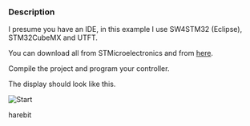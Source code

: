 ### Description
I presume you have an IDE, in this example I use SW4STM32 (Eclipse), STM32CubeMX and UTFT.

You can download all from STMicroelectronics and  from [here](http://www.rinkydinkelectronics.com).

Compile the project and program your controller.

The display should look like this. 

![Start](doc\curve.JPG)


harebit

